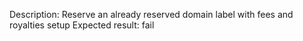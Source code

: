 Description: Reserve an already reserved domain label with fees and royalties setup
Expected result: fail